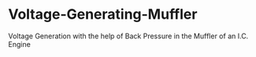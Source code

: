 # Voltage-Generating-Muffler
Voltage Generation with the help of Back Pressure in the Muffler of an I.C. Engine
